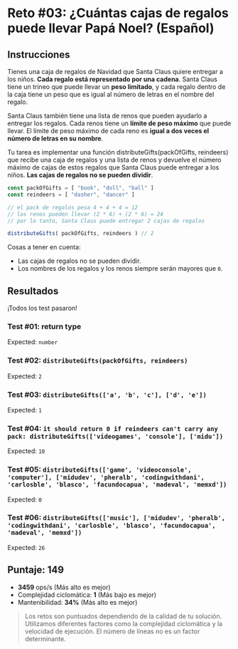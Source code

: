 # Reto #03: ¿Cuántas cajas de regalos puede llevar Papá Noel? (Español)

## Instrucciones

Tienes una caja de regalos de Navidad que Santa Claus quiere entregar a los niños. **Cada regalo está representado por una cadena**. Santa Claus tiene un trineo que puede llevar un **peso limitado**, y cada regalo dentro de la caja tiene un peso que es igual al número de letras en el nombre del regalo.

Santa Claus también tiene una lista de renos que pueden ayudarlo a entregar los regalos. Cada renos tiene un **límite de peso máximo** que puede llevar. El límite de peso máximo de cada reno es **igual a dos veces el número de letras en su nombre**.

Tu tarea es implementar una función distributeGifts(packOfGifts, reindeers) que recibe una caja de regalos y una lista de renos y devuelve el número máximo de cajas de estos regalos que Santa Claus puede entregar a los niños. **Las cajas de regalos no se pueden dividir**.

```js
const packOfGifts = [ "book", "doll", "ball" ]
const reindeers = [ "dasher", "dancer" ]

// el pack de regalos pesa 4 + 4 + 4 = 12
// los renos pueden llevar (2 * 6) + (2 * 6) = 24
// por lo tanto, Santa Claus puede entregar 2 cajas de regalos

distributeGifts( packOfGifts, reindeers ) // 2
```

Cosas a tener en cuenta:

- Las cajas de regalos no se pueden dividir.
- Los nombres de los regalos y los renos siempre serán mayores que `0`.

## Resultados

¡Todos los test pasaron!

### Test #01: return type

Expected: `number`

### Test #02: `distributeGifts(packOfGifts, reindeers)`

Expected: `2`

### Test #03: `distributeGifts(['a', 'b', 'c'], ['d', 'e'])`

Expected: `1`

### Test #04: `it should return 0 if reindeers can't carry any pack: distributeGifts(['videogames', 'console'], ['midu'])`

Expected: `10`

### Test #05: `distributeGifts(['game', 'videoconsole', 'computer'], ['midudev', 'pheralb', 'codingwithdani', 'carlosble', 'blasco', 'facundocapua', 'madeval', 'memxd'])`

Expected: `0`

### Test #06: `distributeGifts(['music'], ['midudev', 'pheralb', 'codingwithdani', 'carlosble', 'blasco', 'facundocapua', 'madeval', 'memxd'])`

Expected: `26`

## Puntaje: 149

- **3459** ops/s (Más alto es mejor)
- Complejidad ciclomática: **1** (Más bajo es mejor)
- Mantenibilidad: **34%** (Más alto es mejor)

> Los retos son puntuados dependiendo de la calidad de tu solución. Utilizamos diferentes factores como la complejidad ciclomática y la velocidad de ejecución. El número de líneas no es un factor determinante.
